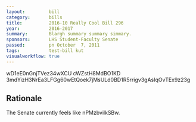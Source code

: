 ```yaml
---
layout:         bill
category:       bills
title:          2016-10 Really Cool Bill 296
year:           2016-2017
summary:        Blargh summary summary simmary.
sponsors:       LHS Student-Faculty Senate
passed:         pn October  7, 2011
tags:           test-bill kut
visualworkflow: true
---
```



wD1eE0nGnjTVez34wXCU cWZstH8MdBO1KD 3mdYizH3NrEa3LFGg60wEtQoek7jMsULd0BD1R5rrigv3gAsIqOvTEx9z23g 




Rationale
---------
The Senate currently feels like nPMzbvilkSBw.
